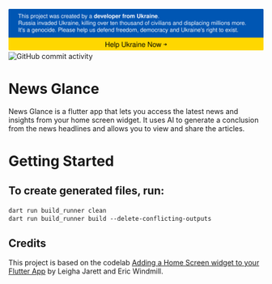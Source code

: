 [![Stand With Ukraine](https://raw.githubusercontent.com/vshymanskyy/StandWithUkraine/main/banner-direct-single.svg)](https://stand-with-ukraine.pp.ua)
<img alt="GitHub commit activity" src="https://img.shields.io/github/commit-activity/m/Turskyi/news_glance">

# News Glance

News Glance is a flutter app that lets you access the latest news and insights from your home
screen widget. It uses AI to generate a conclusion from the news headlines and allows you to view
and share the articles.

# Getting Started

## To create generated files, run:

```
dart run build_runner clean
dart run build_runner build --delete-conflicting-outputs
```

## Credits

This project is based on the codelab
[Adding a Home Screen widget to your Flutter App](https://codelabs.developers.google.com/flutter-home-screen-widgets)
by Leigha Jarett and Eric Windmill.
